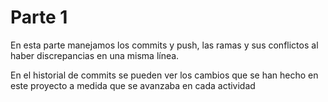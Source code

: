 # Parte 1

En esta parte manejamos los commits y push, las ramas y sus conflictos al haber discrepancias
en una misma línea.


En el historial de commits se pueden ver los cambios que se han hecho en este proyecto a medida que se
avanzaba en cada actividad
